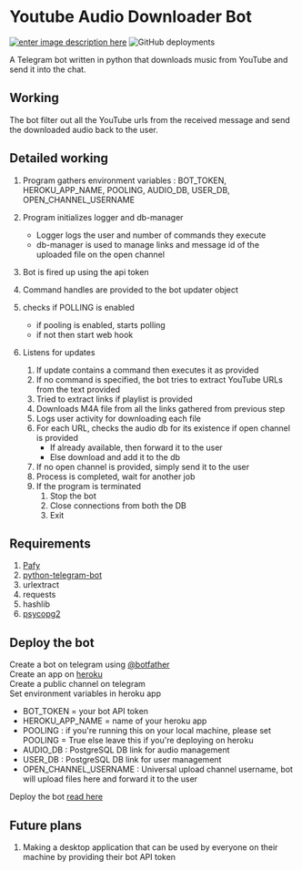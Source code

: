 
# Youtube Audio Downloader Bot  
[![enter image description here](https://img.shields.io/badge/Bot-@ytadlbot-blue?logo=telegram&style=for-the-badge)](https://t.me/ytadlbot)
![GitHub deployments](https://img.shields.io/github/deployments/tanveerraza789/ytadlbot/ytadlbot?label=heroku&logo=heroku&style=for-the-badge)

A Telegram bot written in python that downloads music from YouTube and send it into the chat.  
  
## Working  
The bot filter out all the YouTube urls from the received message and send the downloaded audio back to the user.  
  
## Detailed working
1. Program gathers environment variables : BOT_TOKEN, HEROKU_APP_NAME, POOLING, AUDIO_DB, USER_DB, OPEN_CHANNEL_USERNAME   
2. Program initializes logger and db-manager  
   - Logger logs the user and number of commands they execute  
   - db-manager is used to manage links and message id of the uploaded file on the open channel  
      
3. Bot is fired up using the api token  
4. Command handles are provided to the bot updater object  
5. checks if POLLING is enabled  
   - if pooling is enabled, starts polling  
   - if not then start web hook  
      
6. Listens for updates  
   1. If update contains a command then executes it as provided  
   2. If no command is specified, the bot tries to extract YouTube URLs from the text provided  
   3. Tried to extract links if playlist is provided  
   4. Downloads M4A file from all the links gathered from previous step  
   5. Logs user activity for downloading each file  
   6. For each URL, checks the audio db for its existence if open channel is provided  
       - If already available, then forward it to the user   
       - Else download and add it to the db  
   7. If no open channel is provided, simply send it to the user  
   8. Process is completed, wait for another job  
   9. If the program is terminated  
       1. Stop the bot  
       2. Close connections from both the DB  
       3. Exit  
  
  
## Requirements  
1. [Pafy](https://pythonhosted.org/Pafy/)  
2. [python-telegram-bot](https://python-telegram-bot.org/)
3. urlextract  
4. requests  
5. hashlib  
6. [psycopg2](https://www.psycopg.org/)  
  
## Deploy the bot  
Create a bot on telegram using [@botfather](t.me/botfather)    
Create an app on [heroku](https://dashboard.heroku.com/)   
Create a public channel on telegram  
Set environment variables in heroku app  
- BOT_TOKEN = your bot API token  
- HEROKU_APP_NAME = name of your heroku app  
- POOLING : if you're running this on your local machine, please set POOLING = True else leave this if you're deploying on heroku  
- AUDIO_DB : PostgreSQL DB link for audio management
- USER_DB : PostgreSQL DB link for user management  
- OPEN_CHANNEL_USERNAME : Universal upload channel username, bot will upload files here and forward it to the user  
  
Deploy the bot [read here](https://devcenter.heroku.com/articles/getting-started-with-python)  
  
## Future plans  
1. Making a desktop application that can be used by everyone on their machine by providing their bot API token